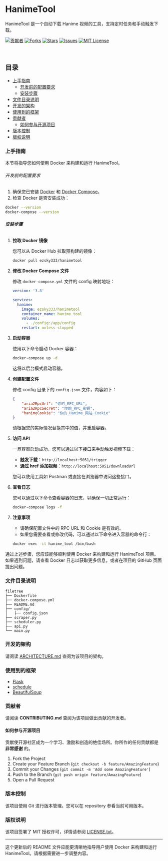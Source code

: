 # HanimeTool

HanimeTool 是一个自动下载 Hanime 视频的工具，支持定时任务和手动触发下载。

<!-- PROJECT SHIELDS -->

[![贡献者][contributors-shield]][contributors-url]
[![Forks][forks-shield]][forks-url]
[![Stars][stars-shield]][stars-url]
[![Issues][issues-shield]][issues-url]
[![MIT License][license-shield]][license-url]

<!-- PROJECT LOGO -->
<br />

## 目录

- [上手指南](#上手指南)
  - [开发前的配置要求](#开发前的配置要求)
  - [安装步骤](#安装步骤)
- [文件目录说明](#文件目录说明)
- [开发的架构](#开发的架构)
- [使用到的框架](#使用到的框架)
- [贡献者](#贡献者)
  - [如何参与开源项目](#如何参与开源项目)
- [版本控制](#版本控制)
- [版权说明](#版权说明)

### 上手指南

本节将指导您如何使用 Docker 来构建和运行 HanimeTool。

###### 开发前的配置要求

1. 确保您已安装 [Docker](https://docs.docker.com/get-docker/) 和 [Docker Compose](https://docs.docker.com/compose/install/)。
2. 检查 Docker 是否安装成功：

```sh
docker --version
docker-compose --version
```

###### **安装步骤**

1. **拉取 Docker 镜像**

   您可以从 Docker Hub 拉取预构建的镜像：

   ```sh
   docker pull ezsky333/hanimetool
   ```

2. **修改 Docker Compose 文件**

   修改 `docker-compose.yml` 文件的 config 映射地址：

   ```yaml
   version: '3.8'

   services:
     hanime:
       image: ezsky333/hanimetool
       container_name: hanime_tool
       volumes:
         - ./config:/app/config
       restart: unless-stopped
   ```

3. **启动容器**

   使用以下命令启动 Docker 容器：

   ```sh
   docker-compose up -d
   ```

   这将以后台模式启动容器。

4. **创建配置文件**

   修改 config 目录下的 `config.json` 文件，内容如下：

   ```json
   {
       "aria2RpcUrl": "你的_RPC_URL",
       "aria2RpcSecret": "你的_RPC_密钥",
       "hanimeCookie": "你的_Hanime_网站_Cookie"
   }
   ```

   请根据您的实际情况替换其中的值，并重启容器。

5. **访问 API**

   一旦容器启动成功，您可以通过以下接口来手动触发视频下载：

   - **触发下载**：`http://localhost:5051/trigger`
   - **通过 href 添加视频**：`http://localhost:5051/downloadUrl`

   您可以使用工具如 Postman 或直接在浏览器中访问这些接口。

6. **查看日志**

   您可以通过以下命令查看容器的日志，以确保一切正常运行：

   ```sh
   docker-compose logs -f
   ```

7. **注意事项**

   - 请确保配置文件中的 RPC URL 和 Cookie 是有效的。
   - 如果您需要查看或修改代码，可以通过以下命令进入容器的命令行：

   ```sh
   docker exec -it hanime_tool /bin/bash
   ```

通过上述步骤，您应该能够顺利使用 Docker 来构建和运行 HanimeTool 项目。如果遇到问题，请查看 Docker 日志以获取更多信息，或者在项目的 GitHub 页面提出问题。

### 文件目录说明

```
filetree 
├── Dockerfile
├── docker-compose.yml
├── README.md
├── config/
│   ├── config.json
├── scraper.py
├── scheduler.py
├── api.py
└── main.py
```

### 开发的架构 

请阅读 [ARCHITECTURE.md](https://github.com/eventhorizonsky/HanimeTool/blob/master/ARCHITECTURE.md) 查阅为该项目的架构。

### 使用到的框架

- [Flask](https://flask.palletsprojects.com)
- [schedule](https://schedule.readthedocs.io)
- [BeautifulSoup](https://www.crummy.com/software/BeautifulSoup/bs4/doc/)

### 贡献者

请阅读 **CONTRIBUTING.md** 查阅为该项目做出贡献的开发者。

#### 如何参与开源项目

贡献使开源社区成为一个学习、激励和创造的绝佳场所。你所作的任何贡献都是 **非常感谢** 的。

1. Fork the Project
2. Create your Feature Branch (`git checkout -b feature/AmazingFeature`)
3. Commit your Changes (`git commit -m 'Add some AmazingFeature'`)
4. Push to the Branch (`git push origin feature/AmazingFeature`)
5. Open a Pull Request

### 版本控制

该项目使用 Git 进行版本管理。您可以在 repository 参看当前可用版本。

### 版权说明

该项目签署了 MIT 授权许可，详情请参阅 [LICENSE.txt](https://github.com/eventhorizonsky/HanimeTool/blob/master/LICENSE.txt)。

<!-- links -->
[your-project-path]: eventhorizonsky/HanimeTool
[contributors-shield]: https://img.shields.io/github/contributors/eventhorizonsky/HanimeTool.svg?style=flat-square
[contributors-url]: https://github.com/eventhorizonsky/HanimeTool/graphs/contributors
[forks-shield]: https://img.shields.io/github/forks/eventhorizonsky/HanimeTool.svg?style=flat-square
[forks-url]: https://github.com/eventhorizonsky/HanimeTool/network/members
[stars-shield]: https://img.shields.io/github/stars/eventhorizonsky/HanimeTool.svg?style=flat-square
[stars-url]: https://github.com/eventhorizonsky/HanimeTool/stargazers
[issues-shield]: https://img.shields.io/github/issues/eventhorizonsky/HanimeTool.svg?style=flat-square
[issues-url]: https://img.shields.io/github/issues/eventhorizonsky/HanimeTool.svg
[license-shield]: https://img.shields.io/github/license/eventhorizonsky/HanimeTool.svg?style=flat-square
[license-url]: https://github.com/eventhorizonsky/HanimeTool/blob/master/LICENSE.txt

--- 

这个更新后的 README 文件应能更清晰地指导用户使用 Docker 来构建和运行 HanimeTool。请根据需要进一步调整内容。
